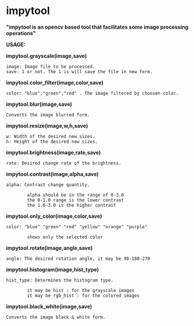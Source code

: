 # impytool

**"impytool is an opencv based tool that facilitates some image processing operations"**

**USAGE:**

**impytool.grayscale(image,save)**

    image: Image file to be processed.
    save: 1 or not. The 1 is will save the file in new form.

**impytool.color_filter(image,color,save)**

    color: "blue","green","red" . The image filtered by choosen color.

**impytool.blur(image,save)**

    Converts the image blurred form.

**impytool.resize(image,w,h,save)**

    w: Width of the desired new sizes.
    h: Height of the desired new sizes.

**impytool.brightness(image,rate,save)**

    rate: Desired change rate of the brightness.

**impytool.contrast(image,alpha,save)**

    alpha: Contrast change quantity.

            alpha should be in the range of 0-3.0
            the 0-1.0 range is the lower contrast
            the 1.0-3.0 is the higher contrast

**impytool.only_color(image,color,save)**

    color: "blue" "green" "red" "yellow" "orange" "purple"

            shows only the selected color

**impytool.rotate(image,angle,save)**

    angle: The desired rotation angle, it may be 90-180-270

**impytool.histogram(image,hist_type)**

    hist_type: Determines the histogram type.

            it may be hist : for the grayscale images
            it may be rgb_hist : for the colored images

**impytool.black_white(image,save)**

    Converts the image black & white form.
